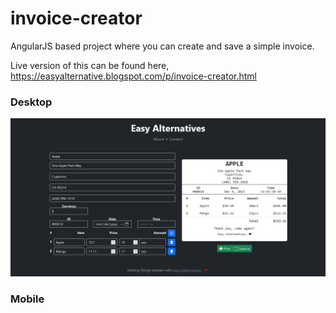 # invoice-creator
AngularJS based project where you can create and save a simple invoice.


Live version of this can be found here,
https://easyalternative.blogspot.com/p/invoice-creator.html

### Desktop
![Screenshot of desktop UI, Invoice Creator](ic_desktop.png)


### Mobile




